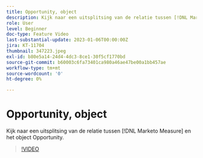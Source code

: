 ```yaml
---
title: Opportunity, object
description: Kijk naar een uitsplitsing van de relatie tussen [!DNL Marketo Measure] en het object Opportunity.
role: User
level: Beginner
doc-type: Feature Video
last-substantial-update: 2023-01-06T00:00:00Z
jira: KT-11704
thumbnail: 347223.jpeg
exl-id: b80e5a14-24d4-4dc3-8ce1-30f5cf1770bd
source-git-commit: b60003c6fa73401ca980a46ae47be00a1bb457ae
workflow-type: tm+mt
source-wordcount: '0'
ht-degree: 0%

---
```


# Opportunity, object

Kijk naar een uitsplitsing van de relatie tussen [!DNL Marketo Measure] en het object Opportunity.

>[!VIDEO](https://video.tv.adobe.com/v/347223/?quality=12&learn=on)

